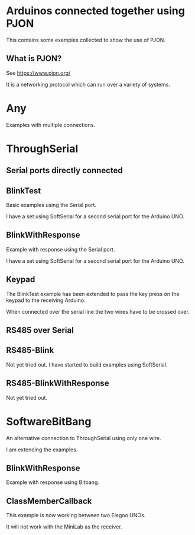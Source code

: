 # Arduinos connected together using PJON

This contains some examples collected to show the use of PJON.

## What is PJON?

See https://www.pjon.org/ 

It is a networking protocol which can run over a variety of systems.

# Any

Examples with multiple connections.

# ThroughSerial 

## Serial ports directly connected

## BlinkTest

Basic examples using the Serial port.

I have a set using SoftSerial for a second serial port for the Arduino UNO.

## BlinkWithResponse

Example with response using the Serial port.

I have a set using SoftSerial for a second serial port for the Arduino UNO.

## Keypad

The BlinkTest example has been extended to pass the key press on the keypad to the receiving Arduino.

When connected over the serial line the two wires have to be crossed over.

## RS485 over Serial

## RS485-Blink

Not yet tried out. I have started to build examples using SoftSerial.

## RS485-BlinkWithResponse

Not yet tried out.

# SoftwareBitBang

An alternative connection to ThroughSerial using only one wire.

I am extending the examples.

## BlinkWithResponse

Example with response using Bitbang.

## ClassMemberCallback

This example is now working between two Elegoo UNOs.

It will not work with the MiniLab as the receiver.

